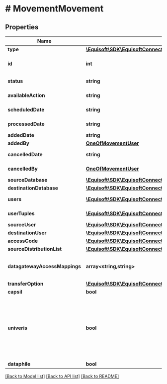 # # MovementMovement

## Properties

Name | Type | Description | Notes
------------ | ------------- | ------------- | -------------
**type** | [**\Equisoft\SDK\EquisoftConnect\Model\MovementMovementType**](MovementMovementType.md) |  | [optional]
**id** | **int** | Unique numerical identifier. | [optional]
**status** | **string** | Movement status. | [optional]
**availableAction** | **string** | Available action. | [optional]
**scheduledDate** | **string** | Scheduled date. | [optional]
**processedDate** | **string** | Processed date. | [optional]
**addedDate** | **string** | Added date. | [optional]
**addedBy** | [**OneOfMovementUser**](OneOfMovementUser.md) | Added by. | [optional]
**cancelledDate** | **string** | Cancelled date. | [optional]
**cancelledBy** | [**OneOfMovementUser**](OneOfMovementUser.md) | Cancelled by. | [optional]
**sourceDatabase** | [**\Equisoft\SDK\EquisoftConnect\Model\MovementDatabase**](MovementDatabase.md) |  |
**destinationDatabase** | [**\Equisoft\SDK\EquisoftConnect\Model\MovementDatabase**](MovementDatabase.md) |  |
**users** | [**\Equisoft\SDK\EquisoftConnect\Model\MovementUser[]**](MovementUser.md) | List of users. |
**userTuples** | [**\Equisoft\SDK\EquisoftConnect\Model\MovementUserTuple[]**](MovementUserTuple.md) | List of user tuples. |
**sourceUser** | [**\Equisoft\SDK\EquisoftConnect\Model\MovementUser**](MovementUser.md) |  |
**destinationUser** | [**\Equisoft\SDK\EquisoftConnect\Model\MovementUser**](MovementUser.md) |  |
**accessCode** | [**\Equisoft\SDK\EquisoftConnect\Model\MovementGatewayAccessCode**](MovementGatewayAccessCode.md) |  |
**sourceDistributionList** | [**\Equisoft\SDK\EquisoftConnect\Model\MovementDistributionList**](MovementDistributionList.md) |  | [optional]
**datagatewayAccessMappings** | **array<string,string>** | Data gateway access mapping. | [optional]
**transferOption** | [**\Equisoft\SDK\EquisoftConnect\Model\MovementTransferOption**](MovementTransferOption.md) |  |
**capsil** | **bool** | Is Capsil. | [optional]
**univeris** | **bool** | Is Univeris. Deprecated: Univeris is not supported anymore and will be removed from future versions). | [optional]
**dataphile** | **bool** | Is Dataphile. | [optional]

[[Back to Model list]](../../README.md#models) [[Back to API list]](../../README.md#endpoints) [[Back to README]](../../README.md)
